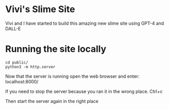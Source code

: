 # Vivi's Slime Site

Vivi and I have started to build this amazing new slime site using GPT-4 and DALL-E


# Running the site locally

```
cd public/
python3 -m http.server
```

Now that the server is running
open the web browser and enter: localhost:8000/


If you need to stop the server because you ran it in the wrong place.  Ctrl+c

Then start the server again in the right place

